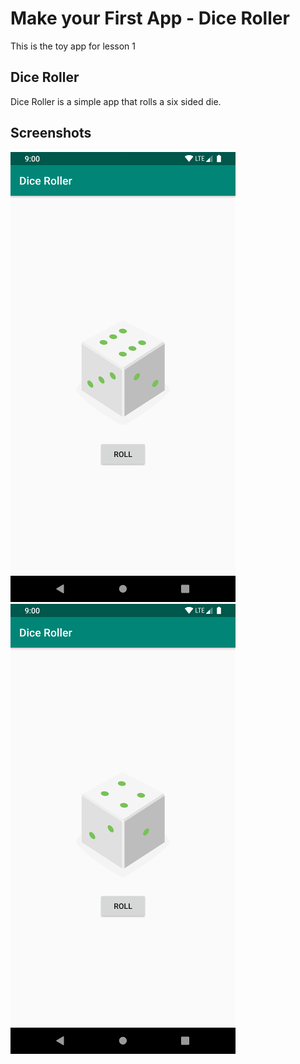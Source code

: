 # Make your First App - Dice Roller 

This is the toy app for lesson 1

## Dice Roller

Dice Roller is a simple app that rolls a six sided die.


## Screenshots

![Screenshot1](screenshots/screen0.png) ![Screenshot1](screenshots/screen1.png)
